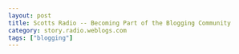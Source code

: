 ```yaml
---
layout: post
title: Scotts Radio -- Becoming Part of the Blogging Community
category: story.radio.weblogs.com
tags: ["blogging"]
---
```

<head>
<meta http-equiv="Content-Type" content="text/html; charset=UTF-8">
    <meta http-equiv="Expires" content="Mon, 01 Jan 1990 01:00:00 GMT">
    <title>Scotts Radio :: Becoming Part of the Blogging Community</title>
    <style type="text/css">
      body {
        margin-top: 0px;
        margin-left: 0px;
        margin-right: 0px;
        margin-bottom: 0px;
        }

      body, td, p {
        font-family: verdana, sans-serif;
        font-size: 90%;
        }

      h2 { 
        font-family: Verdana, Arial, Helvetica, sans-serif; font-size: 24px; font-weight: bold
        }
      .header {
        font-family: Verdana, Arial, Helvetica, sans-serif; font-size: 40px; font-weight: bold
        }
      .realsmall {
        font-family: Verdana, Arial, Helvetica, sans-serif; font-size: 9px;
        }
      .small {
        font-family: Verdana, Arial, Helvetica, sans-serif; font-size: 10px;
        }
      </style>
    </head>

| 

 |

| ![](http://radio.weblogs.com/0103807/images/trans60x60.gif)  
 | Last updated: 8/20/2002; 9:28:50 AM  
 | ![](http://radio.weblogs.com/0103807/images/trans60x60.gif) |

| ![](http://radio.weblogs.com/0103807/images/trans60x1.gif)  
 | 

<font size="+3"><b><a href="http://radio.weblogs.com/0103807/" style="color:black; text-decoration:none">The FuzzyBlog!</a></b></font>  
_Marketing 101. Consulting 101. PHP Consulting. Random geeky stuff. I Blog Therefore I Am._

<font size="+1"><b>Scotts Radio :: Becoming Part of the Blogging Community</b></font>

# Becoming Part of the Blogging Community<?xml:namespace prefix = o />

Newcomers to the blogging world are often very, very surprisedit's not just a world, it's a community in the truest sense of the word.&nbsp; It's warm, inviting and friendly, just like an old-fashioned real world community.&nbsp; Community is a word that is tossed around so often that I thought it had lost all meaning -- and my career includes a stint running portal technology for a set of 60+ internet sites with over 300,000 users in total.&nbsp; In my blogging experience, what I have found online is a level of community that hasnt been seen since the late 1980s before the Internet became a piece of everyday life.&nbsp; A good analogy for the blogging community is the following:

Blogging feels like a small rural town.&nbsp; The roads may not always be paved, sometimes the electricity goes on and off but the people are friendly and everyone is happy to help you.

When you start blogging, you won't find the fit and finish of a commercial product like Microsoft Word (the road isn't paved), the technical support is, well, interesting (the electricity goes on and off) but what you will find is worth the journey.&nbsp; If you need help with your blog or something that you are writing, post it to your blog and youll probably be surprised at the level of help you are offered.&nbsp; Detailed examples are here:

# Community Resources

One of the most wonderful things about the blogging community is that even though it is quite new, a rich set of resources and guides have already cropped up. Think of these as the "road maps" to your rural journey.&nbsp; Just as Yahoo guided you in the early days of the Internet, so do Blogs.com, Daypop, Blogdex and the others discussed below.

## Weblogs.com

Weblogs.com is a directory of recently updated blogs published and supported by UserLand Software, the makers of Radio.&nbsp; Every time a Radio blog, or another blog compatible with Weblogs.com is posted to the Internet, Weblogs.com is updated with an "I'm New Message" that links to the blog itself.&nbsp; This simplicity means that Weblogs.com is almost always "fresh" with the latest blogs.

<?xml:namespace prefix = v /><shapetype id="_x0000_t75" coordsize="21600,21600" o:spt="75" o:preferrelative="t" path="m@4@5l@4@11@9@11@9@5xe" filled="f" stroked="f"><stroke joinstyle="miter"></stroke><formulas><f eqn="if lineDrawn pixelLineWidth 0"></f><f eqn="sum @0 1 0"></f><f eqn="sum 0 0 @1"></f><f eqn="prod @2 1 2"></f><f eqn="prod @3 21600 pixelWidth"></f><f eqn="prod @3 21600 pixelHeight"></f><f eqn="sum @0 0 1"></f><f eqn="prod @6 1 2"></f><f eqn="prod @7 21600 pixelWidth"></f><f eqn="sum @8 21600 0"></f><f eqn="prod @7 21600 pixelHeight"></f><f eqn="sum @10 21600 0"></f></formulas><path o:extrusionok="f" gradientshapeok="t" o:connecttype="rect"></path><lock v:ext="edit" aspectratio="t"></lock></shapetype> ![](http://radio.weblogs.com/0103807/images/becomi1.jpg)

Weblogs.com

URL

> [http://www.weblogs.com/](http://www.weblogs.com/)

Pros

> Simple, updated regularly and automatically by supported software, lovely clean interface, latest New York Times articles shown on the right hand edge of the screen.

Cons

> No knowledge as to what's new in the blog is displayed; No recognizing that the blog is, say, in German when you only speak English (very frustrating).
### How do I add myself to Weblogs.com? 

If you use Radio from UserLand as your blogging tool then you dont have to do anything at all.&nbsp; Whenever your blog is updated with a new post then Radio automatically notifies Weblogs.com.&nbsp; If you use a different blogging tool then please check your documentation.&nbsp; If you are a developer looking to add this support to your blogging tool then you need to add an XML-RPC ping call to your application that tells Weblogs.com that a particular blog has been updated.

### How do I prevent myself from being added to Weblogs.com?

If you dont want to be added to Weblogs.com (for example, your blog is inside a fiewall for company use only), then turn off your blogging tools notification feature.&nbsp; In Radio this is handed with the Prefs command.

## Newsisfree.com

As noted in Chapter 7, the blogging world seems to have two basic activities: Writing New Content and Commentating on the World or Web at Large.&nbsp; Newsisfree.com is a source that gives access to different newsfeeds so that you can comment on them.&nbsp; All newsfeeds from NewsIsFree are RSS compatible allowing them to be fed into a News facility like Radio's News Aggregator.&nbsp; What's even better is that you can add your RSS compatible blog to Newsisfree.com allowing it to become an easily accessible newsfeed for others to comment on.

<shape id="_x0000_i1026" style="WIDTH: 431.25pt; HEIGHT: 319.5pt" type="#_x0000_t75"><imagedata src="file:///N:/temp/msoclip1/01/clip_image003.emz" o:title=""></imagedata></shape> ![](http://radio.weblogs.com/0103807/images/becomi2.gif)

Figure 9-2.&nbsp; News is Free

URL

> [http://www.newsisfree.com/](http://www.newsisfree.com/)

Pros

> Powerful, free

Cons

> Can be confusing to use
### Adding Your Blog to News Is Free

If you add your blog to Newsisfree then other bloggers can subscribe to it without having to navigate to your blog.&nbsp; This is a huge advantage due to the large number of blogs in the world.&nbsp; To add your blog to Newsisfree, see this URL:

[http://www.fuzzygroup.com/go/?addNewsIsFree](http://www.fuzzygroup.com/go/?addNewsIsFree)

## Daypop.com

If you have ever noticed that even a great web search engine like Google just can't keep up with the web's rapid growth then you are probably wondering how or even if blogs can be indexed and searchable with their daily if not hourly updates.&nbsp; Daypop nicely solves this problem by focusing exclusively on indexing blogs allowing them to tune their search engine specifically for the rapid changing nature of this new medium.&nbsp; At Daypop you can search over 7,000 distinct blogs for news, commentary or breaking events.&nbsp; Perhaps a bit frivolously but illustrating the changing nature of the blog community, Daypop now even indexes the Amazon wish lists for bloggers.&nbsp;&nbsp; While indexing people's wish lists may sound frivolous, think about what a great market research tool this is for Amazon (and they didn't even have to build it).

URL

> [http://www.daypop.com/](http://www.daypop.com/)

Pros

> Easy to use, fast, the leader in its category.&nbsp; If you want to see something very, very cool then search Daypop for your own name as an exact phrase.&nbsp; For example, I searched Daypop for "Scott Johnson" and found blogs that pointed to my own Blog.

Cons

> None.&nbsp; Daypop is a brilliantly simple, well executed website.

You can search Daypop for blogs that reference your own blog.&nbsp; Go to [[http://www.daypop.com/](http://www.daypop.com/)](http://www.daypop.com/) and enter the name of your blog in the search field and click the Search button.&nbsp; This displays any and all blogs that are currently referencing your work.

A better way to search for blogs that reference yours is to use GarboX mentioned later in this chapter under Other Community Tools.

## MIT Blogdex

MIT's Blogdex is one of those classic university projects that begins with a simple idea and has potential to expand just as Yahoo did. Blogdex is an index to the information to which blogs are linking.&nbsp;&nbsp; Blogdex operates by scanning across regularly updated blogs and compiling a list of the top 25 links in the blog community.&nbsp; This is turning out to be an incredibly powerful window into what people at large find interesting.&nbsp; Given the frequency and rapidity with which blog authors often apply to their blog, when something new and interesting happens, they comment on it

<shape id="_x0000_i1028" style="WIDTH: 431.25pt; HEIGHT: 319.5pt" type="#_x0000_t75"><imagedata src="file:///N:/temp/msoclip1/01/clip_image005.png" o:title=""></imagedata></shape> ![](http://radio.weblogs.com/0103807/images/becomi3.jpg)

Figure 9-3.&nbsp; Blogdex

URL

> [[http://blogdex.media.mit.edu/](http://blogdex.media.mit.edu/)](http://blogdex.media.mit.edu/)

Pros

> Simple, interesting, lets you add your blog easily and quickly.

Cons

> None.
### How do I add my URL to Blogdex?

To add your blog to Blogdex you need to fill out their registration form and reply to an automated email (to make sure that you are really you).&nbsp; Use this url:

[http://www.fuzzygroup.com/go/?addToBlogdex](http://www.fuzzygroup.com/go/?addToBlogdex)

## Meerkat

Meerkat is an O'Reilly developed "Open Wire Service" which lets you define a personal news profile or access a number of pre-defined profiles and then view current news related to that topic.&nbsp; Shown below is Meerkat displaying its Blogs profile of current news in the blog community.

<shape id="_x0000_i1027" style="WIDTH: 431.25pt; HEIGHT: 319.5pt" type="#_x0000_t75"><imagedata src="file:///N:/temp/msoclip1/01/clip_image007.png" o:title=""></imagedata></shape> ![](http://radio.weblogs.com/0103807/images/becomi4.jpg)

Figure 9-5.&nbsp; Meerkat

URL

> [[http://www.oreillynet.com/meerkat/](http://www.oreillynet.com/meerkat/)](http://www.oreillynet.com/meerkat/)

Pros

> Very well executed for technology specific news, smartly opens articles in new windows allowing you to keep browsing.

Cons

> No support for recognizing different languages and filtering out the ones you don't know (disappointing to see articles in French when you can't read them), navigation across different result pages doesn't work at all (i.e. if your topic has 100 results broken into two 50 page groups, you can't get to the 2nd group).
## Other Community Resources

Of course the blogging community isn't just these resources.&nbsp; Here are some other great resources to take a look at:

### GarboX

A tool which uses Google or Daypop to show you all the sites that have linked to a particular blog item or news story, and who's linked to each of those sites, and so on, and so on.&nbsp; Highly Recommended.  
[http://www.fuzzygroup.com/go/?garbox](http://www.fuzzygroup.com/go/?garbox)

### Syndic8

An alternative to NewsIsFree with powerful syndication features.  
[[http://www.syndic8.com/](http://www.syndic8.com/)](http://www.syndic8.com/)

# Fitting in with the Community

Whenever you join a new community, whether it is a group of blogs, a health club or even a real world neighborhood, it's incredibly helpful if you make a good first impression by just fitting in with the community.&nbsp; This isn't to say that you shouldn't experiment or that you have to conform but first impressions do matter.&nbsp; Here are some tips.

## Be Honest

First and foremost, at present, blogs are an honest medium.&nbsp; There isn't the "spin" currently found in so many web sites, books and print publications.&nbsp; Blogs often provide an unvarnished look behind the scenes at what really goes on in an organization.&nbsp; For whatever reason the people that tend to read blogs seem to have a very good ability to read between the lines and detect a dishonest blog.&nbsp; If your blog isn't honest, it probably won't fit in with the community.

## Write Regularly

When it comes right down to it, even if you are only commentating on stuff you found on the web, do it regularly.&nbsp; In the blog community, your "currency" is your output.&nbsp; This isn't to say that it's quantity over quality but you will find that blogging regularly is key to being accepted.

## Be Polite

In a small town people are polite to each other.&nbsp; Yes there are the occasional battles with the neighbors but it should be a friendly exchange, not all out warfare.&nbsp; This is also true in blogland.

## Give Credit Liberally

In the blog community when someone helps you out, link to them.&nbsp; If they really help you, write a posting about it.&nbsp; This is just how it's done.&nbsp; The best example of this is really [www.scripting.com](http://www.scripting.com/) where Dave Winer, the founder of a company making money from blog software, regularly links to his _competitors_.&nbsp; In a conventional business this would be unheard of; in a blog it's perhaps not yet the norm but it should be.

## Don't Be Afraid to Poke Fun at Yourself

The blog community has grown up out of the larger Internet community.&nbsp; On the Internet blowing your own horn, trying to impress others, doesn't work particularly well.&nbsp; People are just too smart for this today.&nbsp; What seems to work on the Internet and in the blog community is a self deprecating sense of humor such as "This article is for the two people out there who read my blog (Hi Mom!)".

## It's a Conversation, Not a Document

Documents are generally formal constructs where you really want, if not perfection, then at least "rightness".&nbsp; Even though blogs are written and can look like documents, they aren't.&nbsp; Blogs are conversations with the world at large.&nbsp; A blog gives you a voice to communicate with the outside world and, as such, blogs are closer to email messages than documents.&nbsp; They usually do and generally should have a less formal feeling and tone than documents.&nbsp; Please note that this isn't to say that a blog should be littered with grammatical and spelling errors but it doesn't need to be polished like a document.

## It's Ok (and Actually Good) to Let People Know that Your Blog Exists

You shouldn't be afraid to send an email to someone when your blog answers a question that they have.&nbsp; Given that blogs are really conversations, people want to be answered.&nbsp; Sending that email is actually courteous rather than an intrusion.

## Don't Give Up

I wrote over 70 blog postings before people ever started to notice that my blog existed.&nbsp; Keep on posting and, over time, you will fit in with the community.

## Give and Take Feedback

Very often people will post comments to your blog and or send you email.&nbsp; Read the comments and emails and, perhaps, act on them.&nbsp; If you do, it helps to let people know that you have taken their input into consideration.

#### Copyright

<font size="2">Copyright (c) 2002, J. Scott Johnson. Permission is granted to copy, distribute and/or modify this document under the terms of the GNU Free Documentation License, Version 1.1 or any later version published by the Free Software Foundation; with no Invariant Sections being, with no Front-Cover Texts, and with no Back-Cover Texts. A copy of the license is included in the section entitled "</font><font size="2">Appendix 1 - Terms of Use</font><font size="2">". </font>

<font size="2"><strong>Note:</strong> I'm new to writing a Free Documentation statement and the above might not be perfect. </font>

<script src="http://radiocomments.userland.com/comments?u=103807&amp;c=counts" type="text/javascript"></script>[comment&nbsp;[<script type="text/javascript" language="JavaScript">commentCounter ("stories/2002/08/20/scottsRadioBecomingPartOfTheBloggingCommunity")</script>]](http://radiocomments.userland.com/comments?u=103807&p=stories%2F2002%2F08%2F20%2FscottsRadioBecomingPartOfTheBloggingCommunity&link=http%3A%2F%2Fradio.weblogs.com%2F0103807%2Fstories%2F2002%2F08%2F20%2FscottsRadioBecomingPartOfTheBloggingCommunity.html "Click here to comment on this page.")

<script language="JavaScript" type="text/javascript"><!--
	var imageUrl = "http://radio.xmlstoragesystem.com/weblogStats/count.gif";
	var imageTag = "<img src=\"" + imageUrl + "?group=radio1&usernum=103807&referer=" + escape (document.referrer) + "\" height=\"1\" width=\"1\">";
	document.write (imageTag);
	//--></script>

 | ![](http://radio.weblogs.com/0103807/images/trans60x1.gif)  
 |
| ![](http://radio.weblogs.com/0103807/images/trans60x60.gif)  
 | Copyright 2002 © The FuzzyStuff  
 | ![](http://radio.weblogs.com/0103807/images/trans60x60.gif)  
 |

